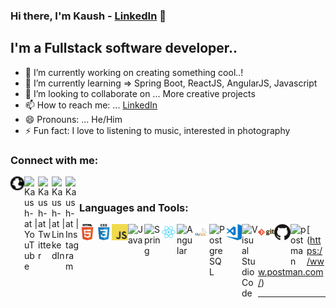 
### Hi there, I'm Kaush -  [LinkedIn](https://www.linkedin.com/in/kaush-athukorala/) 👋

## I'm a Fullstack software developer..
- 🔭 I’m currently working on creating something cool..!
- 🌱 I’m currently learning => 
Spring Boot, ReactJS, AngularJS, Javascript
- 👯 I’m looking to collaborate on ... More creative projects
- 📫 How to reach me: ... [LinkedIn](https://www.linkedin.com/in/kaush-athukorala/)
- 😄 Pronouns: ... He/Him
- ⚡ Fun fact: I love to listening to music, interested in photography 

### Connect with me:

[<img align="left" alt="myweb.com" width="22px" src="https://raw.githubusercontent.com/iconic/open-iconic/master/svg/globe.svg" />](#)
[<img align="left" alt="Kaush-at | YouTube" width="22px" src="https://cdn.jsdelivr.net/npm/simple-icons@v3/icons/youtube.svg" />](https://www.youtube.com/channel/UCgvCHlJC-0ELp-2YFNFGnfg?sub_confirmation=1)
[<img align="left" alt="Kaush-at | Twitter" width="22px" src="https://cdn.jsdelivr.net/npm/simple-icons@v3/icons/twitter.svg" />](https://twitter.com/AthukoralaKaush)
[<img align="left" alt="Kaush-at | LinkedIn" width="22px" src="https://cdn.jsdelivr.net/npm/simple-icons@v3/icons/linkedin.svg" />](https://www.linkedin.com/in/kaush-athukorala/)
[<img align="left" alt="Kaush-at | Instagram" width="22px" src="https://cdn.jsdelivr.net/npm/simple-icons@v3/icons/instagram.svg" />](https://www.instagram.com/kaushikarukshan/)

<br />

### Languages and Tools:

[<img align="left" alt="HTML5" width="26px" src="https://raw.githubusercontent.com/github/explore/80688e429a7d4ef2fca1e82350fe8e3517d3494d/topics/html/html.png" />](https://en.wikipedia.org/wiki/HTML)
[<img align="left" alt="CSS3" width="26px" src="https://raw.githubusercontent.com/github/explore/80688e429a7d4ef2fca1e82350fe8e3517d3494d/topics/css/css.png" />](https://developer.mozilla.org/en-US/docs/Web/CSS)
[<img align="left" alt="JavaScript" width="26px" src="https://raw.githubusercontent.com/github/explore/80688e429a7d4ef2fca1e82350fe8e3517d3494d/topics/javascript/javascript.png" />](https://www.javascript.com/)
[<img align="left" alt="Java" width="26px"  src="https://img.icons8.com/color/48/000000/java-coffee-cup-logo.png"/>](https://www.oracle.com/java/)
[<img align="left" alt="Spring" width="26px" src="https://img.icons8.com/color/48/000000/spring-logo.png"/>](https://spring.io/)
[<img align="left" alt="React" width="26px" src="https://raw.githubusercontent.com/github/explore/80688e429a7d4ef2fca1e82350fe8e3517d3494d/topics/react/react.png" />](https://reactjs.org/)
[<img align="left" alt="Angular" width="26px" src="https://img.icons8.com/color/48/000000/angularjs.png" />](https://angular.io/)
[<img align="left" alt="MySQL" width="26px" src="https://raw.githubusercontent.com/github/explore/80688e429a7d4ef2fca1e82350fe8e3517d3494d/topics/mysql/mysql.png" />](https://www.mysql.com/)
[<img align="left" alt="PostgreSQL" width="26px" src="https://img.icons8.com/color/48/000000/postgreesql.png"/>](https://www.postgresql.org/)
[<img align="left" alt="Visual Studio Code" width="26px" src="https://raw.githubusercontent.com/github/explore/80688e429a7d4ef2fca1e82350fe8e3517d3494d/topics/visual-studio-code/visual-studio-code.png" />](https://code.visualstudio.com/)
[<img align="left" alt="Visual Studio Code" width="26px" src="https://img.icons8.com/officexs/16/000000/java-eclipse.png"/>](https://www.eclipse.org/)
[<img align="left" alt="Git" width="26px" src="https://raw.githubusercontent.com/github/explore/80688e429a7d4ef2fca1e82350fe8e3517d3494d/topics/git/git.png" />](https://git-scm.com/)
[<img align="left" alt="GitHub" width="26px" src="https://raw.githubusercontent.com/github/explore/78df643247d429f6cc873026c0622819ad797942/topics/github/github.png" />](https://github.com/)
[<img align="left" alt="postman" width="26px" src="https://cdn.svgporn.com/logos/postman.svg"/>(https://www.postman.com/)
<br />

---
